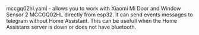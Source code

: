 mccgq02hl.yaml - allows you to work with Xiaomi Mi Door and Window Sensor 2 MCCGQ02HL directly from esp32. It can send events messages to telegram without Home Assistant. This can be usefull when the Home Assistans server is down or does not have bluetooth.

